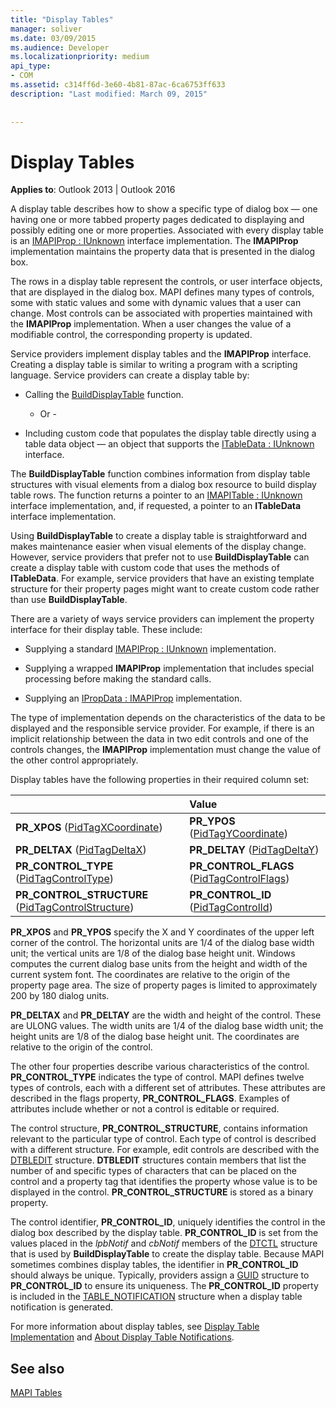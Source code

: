 ```yaml
---
title: "Display Tables"
manager: soliver
ms.date: 03/09/2015
ms.audience: Developer
ms.localizationpriority: medium
api_type:
- COM
ms.assetid: c314ff6d-3e60-4b81-87ac-6ca6753ff633
description: "Last modified: March 09, 2015"
 
 
---
```


# Display Tables

  
  
**Applies to**: Outlook 2013 | Outlook 2016
  
A display table describes how to show a specific type of dialog box — one having one or more tabbed property pages dedicated to displaying and possibly editing one or more properties. Associated with every display table is an [IMAPIProp : IUnknown](imapipropiunknown.md) interface implementation. The **IMAPIProp** implementation maintains the property data that is presented in the dialog box.
  
The rows in a display table represent the controls, or user interface objects, that are displayed in the dialog box. MAPI defines many types of controls, some with static values and some with dynamic values that a user can change. Most controls can be associated with properties maintained with the **IMAPIProp** implementation. When a user changes the value of a modifiable control, the corresponding property is updated.
  
Service providers implement display tables and the **IMAPIProp** interface. Creating a display table is similar to writing a program with a scripting language. Service providers can create a display table by:
  
- Calling the [BuildDisplayTable](builddisplaytable.md) function.

    - Or -

- Including custom code that populates the display table directly using a table data object — an object that supports the [ITableData : IUnknown](itabledataiunknown.md) interface.

The **BuildDisplayTable** function combines information from display table structures with visual elements from a dialog box resource to build display table rows. The function returns a pointer to an [IMAPITable : IUnknown](imapitableiunknown.md) interface implementation, and, if requested, a pointer to an **ITableData** interface implementation.
  
Using **BuildDisplayTable** to create a display table is straightforward and makes maintenance easier when visual elements of the display change. However, service providers that prefer not to use **BuildDisplayTable** can create a display table with custom code that uses the methods of **ITableData**. For example, service providers that have an existing template structure for their property pages might want to create custom code rather than use **BuildDisplayTable**.
  
There are a variety of ways service providers can implement the property interface for their display table. These include:
  
- Supplying a standard [IMAPIProp : IUnknown](imapipropiunknown.md) implementation.
    
- Supplying a wrapped **IMAPIProp** implementation that includes special processing before making the standard calls.
    
- Supplying an [IPropData : IMAPIProp](ipropdataimapiprop.md) implementation.
    
The type of implementation depends on the characteristics of the data to be displayed and the responsible service provider. For example, if there is an implicit relationship between the data in two edit controls and one of the controls changes, the **IMAPIProp** implementation must change the value of the other control appropriately.
  
Display tables have the following properties in their required column set:
  
||Value |
|:-----|:-----|
|**PR_XPOS** ([PidTagXCoordinate](pidtagxcoordinate-canonical-property.md))  <br/> |**PR_YPOS** ([PidTagYCoordinate](pidtagycoordinate-canonical-property.md))  <br/> |
|**PR_DELTAX** ([PidTagDeltaX](pidtagdeltax-canonical-property.md))  <br/> |**PR_DELTAY** ([PidTagDeltaY](pidtagdeltay-canonical-property.md))  <br/> |
|**PR_CONTROL_TYPE** ([PidTagControlType](pidtagcontroltype-canonical-property.md))  <br/> |**PR_CONTROL_FLAGS** ([PidTagControlFlags](pidtagcontrolflags-canonical-property.md))  <br/> |
|**PR_CONTROL_STRUCTURE** ([PidTagControlStructure](pidtagcontrolstructure-canonical-property.md))  <br/> |**PR_CONTROL_ID** ([PidTagControlId](pidtagcontrolid-canonical-property.md))  <br/> |

 **PR_XPOS** and **PR_YPOS** specify the X and Y coordinates of the upper left corner of the control. The horizontal units are 1/4 of the dialog base width unit; the vertical units are 1/8 of the dialog base height unit. Windows computes the current dialog base units from the height and width of the current system font. The coordinates are relative to the origin of the property page area. The size of property pages is limited to approximately 200 by 180 dialog units.
  
 **PR_DELTAX** and **PR_DELTAY** are the width and height of the control. These are ULONG values. The width units are 1/4 of the dialog base width unit; the height units are 1/8 of the dialog base height unit. The coordinates are relative to the origin of the control.
  
The other four properties describe various characteristics of the control. **PR_CONTROL_TYPE** indicates the type of control. MAPI defines twelve types of controls, each with a different set of attributes. These attributes are described in the flags property, **PR_CONTROL_FLAGS**. Examples of attributes include whether or not a control is editable or required.
  
The control structure, **PR_CONTROL_STRUCTURE**, contains information relevant to the particular type of control. Each type of control is described with a different structure. For example, edit controls are described with the [DTBLEDIT](dtbledit.md) structure. **DTBLEDIT** structures contain members that list the number of and specific types of characters that can be placed on the control and a property tag that identifies the property whose value is to be displayed in the control. **PR_CONTROL_STRUCTURE** is stored as a binary property.
  
The control identifier, **PR_CONTROL_ID**, uniquely identifies the control in the dialog box described by the display table. **PR_CONTROL_ID** is set from the values placed in the *lpbNotif* and *cbNotif* members of the [DTCTL](dtctl.md) structure that is used by **BuildDisplayTable** to create the display table. Because MAPI sometimes combines display tables, the identifier in **PR_CONTROL_ID** should always be unique. Typically, providers assign a [GUID](guid.md) structure to **PR_CONTROL_ID** to ensure its uniqueness. The **PR_CONTROL_ID** property is included in the [TABLE_NOTIFICATION](table_notification.md) structure when a display table notification is generated.
  
For more information about display tables, see [Display Table Implementation](display-table-implementation.md) and [About Display Table Notifications](about-display-table-notifications.md).
  
## See also

[MAPI Tables](mapi-tables.md)
